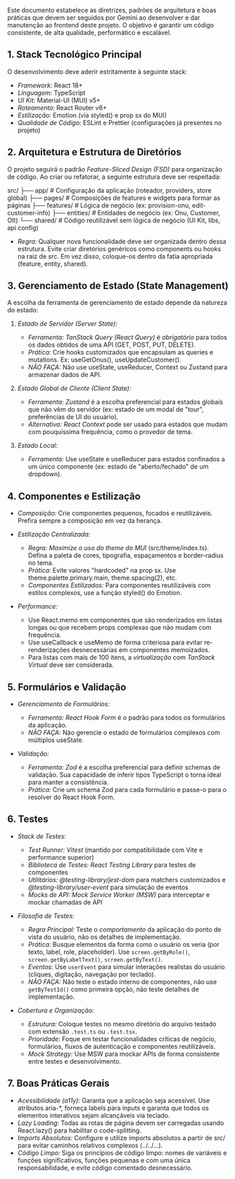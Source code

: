 Este documento estabelece as diretrizes, padrões de arquitetura e boas práticas que devem ser seguidos por Gemini ao desenvolver e dar manutenção ao frontend deste projeto. O objetivo é garantir um código consistente, de alta qualidade, performático e escalável.

## 1. Stack Tecnológico Principal

O desenvolvimento deve aderir estritamente à seguinte stack:

- *Framework:* React 18+
- *Linguagem:* TypeScript
- *UI Kit:* Material-UI (MUI) v5+
- *Roteamento:* React Router v6+
- *Estilização:* Emotion (via styled() e prop sx do MUI)
- *Qualidade de Código:* ESLint e Prettier (configurações já presentes no projeto)

## 2. Arquitetura e Estrutura de Diretórios

O projeto seguirá o padrão *Feature-Sliced Design (FSD)* para organização de código. Ao criar ou refatorar, a seguinte estrutura deve ser respeitada:


src/
├── app/          # Configuração da aplicação (roteador, providers, store global)
├── pages/        # Composições de features e widgets para formar as páginas
├── features/     # Lógica de negócio (ex: provision-onu, edit-customer-info)
├── entities/     # Entidades de negócio (ex: Onu, Customer, Olt)
└── shared/       # Código reutilizável sem lógica de negócio (UI Kit, libs, api config)


- *Regra:* Qualquer nova funcionalidade deve ser organizada dentro dessa estrutura. Evite criar diretórios genéricos como components ou hooks na raiz de src. Em vez disso, coloque-os dentro da fatia apropriada (feature, entity, shared).

## 3. Gerenciamento de Estado (State Management)

A escolha da ferramenta de gerenciamento de estado depende da natureza do estado:

1.  *Estado de Servidor (Server State):*
    -   *Ferramenta:* *TanStack Query (React Query)* é *obrigatório* para todos os dados obtidos de uma API (GET, POST, PUT, DELETE).
    -   *Prática:* Crie hooks customizados que encapsulam as queries e mutations. Ex: useGetOnus(), useUpdateCustomer().
    -   *NÃO FAÇA:* Não use useState, useReducer, Context ou Zustand para armazenar dados de API.

2.  *Estado Global de Cliente (Client State):*
    -   *Ferramenta:* *Zustand* é a escolha preferencial para estados globais que não vêm do servidor (ex: estado de um modal de "tour", preferências de UI do usuário).
    -   *Alternativa:* *React Context* pode ser usado para estados que mudam com pouquíssima frequência, como o provedor de tema.

3.  *Estado Local:*
    -   *Ferramenta:* Use useState e useReducer para estados confinados a um único componente (ex: estado de "aberto/fechado" de um dropdown).

## 4. Componentes e Estilização

-   *Composição:* Crie componentes pequenos, focados e reutilizáveis. Prefira sempre a composição em vez da herança.
-   *Estilização Centralizada:*
    -   *Regra:* *Maximize o uso do theme do MUI* (src/theme/index.ts). Defina a paleta de cores, tipografia, espaçamentos e border-radius no tema.
    -   *Prática:* Evite valores "hardcoded" na prop sx. Use theme.palette.primary.main, theme.spacing(2), etc.
    -   *Componentes Estilizados:* Para componentes reutilizáveis com estilos complexos, use a função styled() do Emotion.

-   *Performance:*
    -   Use React.memo em componentes que são renderizados em listas longas ou que recebem props complexas que não mudam com frequência.
    -   Use useCallback e useMemo de forma criteriosa para evitar re-renderizações desnecessárias em componentes memoizados.
    -   Para listas com mais de 100 itens, a *virtualização* com *TanStack Virtual* deve ser considerada.

## 5. Formulários e Validação

-   *Gerenciamento de Formulários:*
    -   *Ferramenta:* *React Hook Form* é o padrão para todos os formulários da aplicação.
    -   *NÃO FAÇA:* Não gerencie o estado de formulários complexos com múltiplos useState.

-   *Validação:*
    -   *Ferramenta:* *Zod* é a escolha preferencial para definir schemas de validação. Sua capacidade de inferir tipos TypeScript o torna ideal para manter a consistência.
    -   *Prática:* Crie um schema Zod para cada formulário e passe-o para o resolver do React Hook Form.

## 6. Testes

-   *Stack de Testes:*
    -   *Test Runner:* *Vitest* (mantido por compatibilidade com Vite e performance superior)
    -   *Biblioteca de Testes:* *React Testing Library* para testes de componentes
    -   *Utilitários:* *@testing-library/jest-dom* para matchers customizados e *@testing-library/user-event* para simulação de eventos
    -   *Mocks de API:* *Mock Service Worker (MSW)* para interceptar e mockar chamadas de API

-   *Filosofia de Testes:*
    -   *Regra Principal:* Teste o *comportamento* da aplicação do ponto de vista do usuário, não os detalhes de implementação.
    -   *Prática:* Busque elementos da forma como o usuário os veria (por texto, label, role, placeholder). Use `screen.getByRole()`, `screen.getByLabelText()`, `screen.getByText()`.
    -   *Eventos:* Use `userEvent` para simular interações realistas do usuário (cliques, digitação, navegação por teclado).
    -   *NÃO FAÇA:* Não teste o estado interno de componentes, não use `getByTestId()` como primeira opção, não teste detalhes de implementação.

-   *Cobertura e Organização:*
    -   *Estrutura:* Coloque testes no mesmo diretório do arquivo testado com extensão `.test.ts` ou `.test.tsx`.
    -   *Prioridade:* Foque em testar funcionalidades críticas de negócio, formulários, fluxos de autenticação e componentes reutilizáveis.
    -   *Mock Strategy:* Use MSW para mockar APIs de forma consistente entre testes e desenvolvimento.

## 7. Boas Práticas Gerais

-   *Acessibilidade (a11y):* Garanta que a aplicação seja acessível. Use atributos aria-*, forneça labels para inputs e garanta que todos os elementos interativos sejam alcançáveis via teclado.
-   *Lazy Loading:* Todas as rotas de página devem ser carregadas usando React.lazy() para habilitar o code-splitting.
-   *Imports Absolutos:* Configure e utilize imports absolutos a partir de src/ para evitar caminhos relativos complexos (../../...).
-   *Código Limpo:* Siga os princípios de código limpo: nomes de variáveis e funções significativos, funções pequenas e com uma única responsabilidade, e evite código comentado desnecessário.